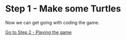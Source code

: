 # Step 1 - Make some Turtles



Now we can get going with coding the game.

[Go to Step 2 - Playing the game](../Step2-Play-the-game)
